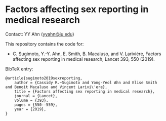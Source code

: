 # Factors affecting sex reporting in medical research

Contact: YY Ahn (yyahn@iu.edu)

This repository contains the code for:

- C. Sugimoto, Y.-Y. Ahn, E. Smith, B. Macaluso, and V. Lariviére, Factors affecting sex reporting in medical research, Lancet 393, 550 (2019). 
    

BibTeX entry:

```
@article{sugimoto2019sexreporting,
    author = {Cassidy R.~Sugimoto and Yong-Yeol Ahn and Elise Smith and Benoit Macaluso and Vincent Larivi\'ere},
    title = {Factors affecting sex reporting in medical research},
    journal = {Lancet},
    volume = {393},
    pages = {550--559},
    year = {2019},
}
```
